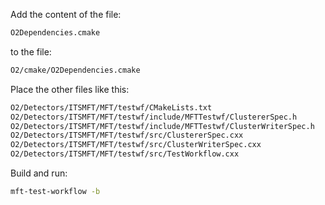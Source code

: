 Add the content of the file:

```bash
O2Dependencies.cmake
```

to the file:

```bash
O2/cmake/O2Dependencies.cmake
```

Place the other files like this:

```bash
O2/Detectors/ITSMFT/MFT/testwf/CMakeLists.txt
O2/Detectors/ITSMFT/MFT/testwf/include/MFTTestwf/ClustererSpec.h
O2/Detectors/ITSMFT/MFT/testwf/include/MFTTestwf/ClusterWriterSpec.h
O2/Detectors/ITSMFT/MFT/testwf/src/ClustererSpec.cxx
O2/Detectors/ITSMFT/MFT/testwf/src/ClusterWriterSpec.cxx
O2/Detectors/ITSMFT/MFT/testwf/src/TestWorkflow.cxx
```

Build and run:

```bash
mft-test-workflow -b
```
